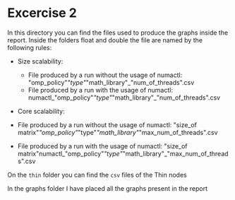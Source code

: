 # Excercise 2

In this directory you can find the files used to produce the graphs inside the report. Inside the folders float and double the file are named by the following rules:

- Size scalability:
  - File produced by a run without the usage of numactl: "omp_policy"_"type"_"math_library"_"num_of_threads".csv
  - File produced by a run with the usage of numactl: numactl_"omp_policy"_"type"_"math_library"_"num_of_threads".csv
 
 - Core scalability:
  - File produced by a run without the usage of numactl: "size_of matrix"_"omp_policy"_"type"_"math_library"_"max_num_of_threads".csv
  - File produced by a run with the usage of numactl: "size_of matrix"numactl_"omp_policy"_"type"_"math_library"_"max_num_of_threads".csv

On the ``thin`` folder you can find the ``csv``  files of the Thin nodes 
  
In the graphs folder I have placed all the graphs present in the report
